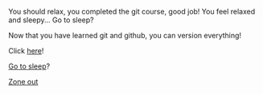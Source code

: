 You should relax, you completed the git course, good job!
You feel relaxed and sleepy... Go to sleep?

Now that you have learned git and github, you can version everything!

Click [here](https://www.youtube.com/watch?v=2u86NS3NtMw)!

[Go to sleep](../sleep/more-sleep/expired-milk/expired-milk.md)?

[Zone out](../zone-out/zone-out.md)